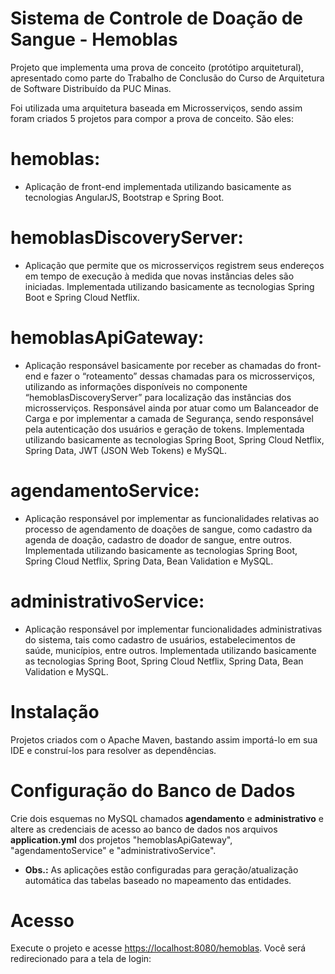 # Sistema de Controle de Doação de Sangue - Hemoblas

Projeto que implementa uma prova de conceito (protótipo arquitetural), apresentado como parte do Trabalho de Conclusão do Curso de Arquitetura de Software Distribuído da PUC Minas. 

Foi utilizada uma arquitetura baseada em Microsserviços, sendo assim foram criados 5 projetos para compor a prova de conceito. São eles:

# hemoblas:
* Aplicação de front-end implementada utilizando basicamente as tecnologias AngularJS, Bootstrap e Spring Boot.

# hemoblasDiscoveryServer:
* Aplicação que permite que os microsserviços registrem seus endereços em tempo de execução à medida que novas instâncias deles são iniciadas.  Implementada utilizando basicamente as tecnologias Spring Boot e Spring Cloud Netflix.

# hemoblasApiGateway:
* Aplicação responsável basicamente por receber as chamadas do front-end e fazer o “roteamento” dessas chamadas para os microsserviços, utilizando as informações disponíveis no componente “hemoblasDiscoveryServer” para localização das instâncias dos microsserviços. Responsável ainda por atuar como um Balanceador de Carga e por implementar a camada de Segurança, sendo responsável pela autenticação dos usuários e geração de tokens. Implementada utilizando basicamente as tecnologias Spring Boot, Spring Cloud Netflix, Spring Data, JWT (JSON Web Tokens) e MySQL.

# agendamentoService:
* Aplicação responsável por implementar as funcionalidades relativas ao processo de agendamento de doações de sangue, como cadastro da agenda de doação, cadastro de doador de sangue, entre outros. Implementada utilizando basicamente as tecnologias Spring Boot, Spring Cloud Netflix, Spring Data, Bean Validation e MySQL.

# administrativoService:
* Aplicação responsável por implementar funcionalidades administrativas do sistema, tais como cadastro de usuários, estabelecimentos de saúde, municípios, entre outros. Implementada utilizando basicamente as tecnologias Spring Boot,  Spring Cloud Netflix, Spring Data, Bean Validation e MySQL.

# Instalação

Projetos criados com o Apache Maven, bastando assim importá-lo em sua IDE e construí-los para resolver as dependências.

# Configuração do Banco de Dados

Crie dois esquemas no MySQL chamados **agendamento** e **administrativo** e altere as credenciais de acesso ao banco de dados nos arquivos **application.yml** dos projetos "hemoblasApiGateway", "agendamentoService" e "administrativoService". 

* **Obs.:** As aplicações estão configuradas para geração/atualização automática das tabelas baseado no mapeamento das entidades.

# Acesso

Execute o projeto e acesse [https://localhost:8080/hemoblas](https://localhost:8080/hemoblas). Você será redirecionado para a tela de login:


